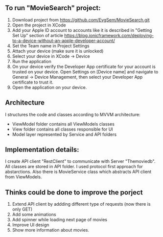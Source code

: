 ## To run "MovieSearch" project:

1. Download project from https://github.com/EvgSem/MovieSearch.git
2. Open the project in XCode
3. Add your Apple ID account to accounts like it is described in "Getting Set Up" section of article https://blog.ionicframework.com/deploying-to-a-device-without-an-apple-developer-account/
4. Set the Team name in Project Settings
5. Attach your device (make sure it is unlocked)
6. Select your device in XCode -> Device
7. Run the application
8. On your device verify the Developer App certificate for your account is trusted on your device. Open Settings on [Device name] and navigate to General -> Device Management, then select your Developer App certificate to trust it.
9. Open the application on your device.


## Architecture

I structures the code and classes according to MVVM architecture: 

- ViewModel folder contains all ViewModels classes
- View folder contains all classes responsible for UI
- Model layer represented by Service and API folders

## Implementation details:

I create API client "RestClient" to communicate with Server "Themoviedb".  All classes are stored in API folder. I used protocol first approach for abstarctions.
Also there is MovieService class which abstracts API client from ViewModels. 


## Thinks could be done to improve the porject

1. Extend API client by addding different type of requests (now there is only GET)
2. Add some animations
3. Add spinner while loading next page of movies
4. Improve UI design
5. Show more information about movies. 